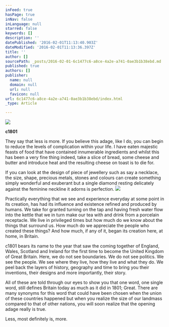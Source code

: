 ```yaml
---
inFeed: true
hasPage: true
inNav: false
inLanguage: null
starred: false
keywords: []
description: ''
datePublished: '2016-02-01T11:13:40.903Z'
dateModified: '2016-02-01T11:13:36.397Z'
title: ''
author: []
sourcePath: _posts/2016-02-01-6c1477c6-a8ce-4a2e-a741-0ae3b1b38ebd.md
published: true
authors: []
publisher:
  name: null
  domain: null
  url: null
  favicon: null
url: 6c1477c6-a8ce-4a2e-a741-0ae3b1b38ebd/index.html
_type: Article

---
```

![](https://s3-us-west-2.amazonaws.com/the-grid-img/p/e53e8530384f158affc7232a08c7c2f0757786eb.jpg)

**c1801**

They say that less is more. If you believe this adage, like I do, you can begin to reduce the levels of complication within your life. I have eaten majestic feasts of food that have contained innumerable ingredients and whilst this has been a very fine thing indeed, take a slice of bread, some cheese and butter and introduce heat and the resulting cheese on toast is to die for.

If you can look at the design of piece of jewellery such as say a necklace, the size, shape, precious metals, stones and colours can create something simply wonderful and exuberant but a single diamond resting delicately against the feminine neckline it adorns is perfection.
![](https://the-grid-user-content.s3-us-west-2.amazonaws.com/ad1328c0-0727-4b17-b7cd-11f067202688.jpg)

Practically everything that we see and experience everyday at some point in its creation, has had its influence and existence refined and produced by humans. We take for granted turning on the tap and having fresh water flow into the kettle that we in turn make our tea with and drink from a porcelain receptacle. We live in privileged times but how much do we know about the things that surround us. How much do we appreciate the people who created these things? And how much, if any of it, began its creation here, at home, in Britain.

c1801 bears its name to the year that saw the coming together of England, Wales, Scotland and Ireland for the first time to become the United Kingdom of Great Britain. Here, we do not see boundaries. We do not see politics. We see the people. We see where they live, how they live and what they do. We peel back the layers of history, geography and time to bring you their inventions, their designs and more importantly, their story.

All of these are told through our eyes to show you that one word, one single word, still defines Britain today as much as it did in 1801; Great. There are many synonyms for this word that could have been chosen when the union of these countries happened but when you realize the size of our landmass compared to that of other nations, you will soon realize that the opening adage really is true.

Less, most definitely is, more.